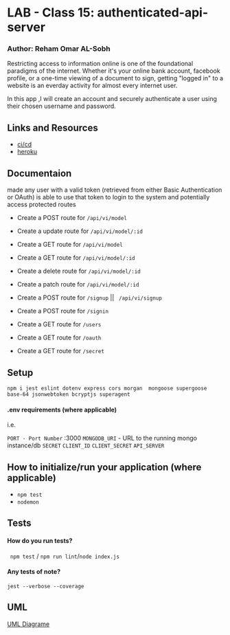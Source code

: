 # LAB - Class 15:  authenticated-api-server
### Author: Reham Omar AL-Sobh

Restricting access to information online is one of the foundational paradigms of the internet. Whether it's your online bank account, facebook profile, or a one-time viewing of a document to sign, getting "logged in" to a website is an everday activity for almost every internet user.

In this app ,I will create an account and securely authenticate a user using their chosen username and password.

 ## Links and Resources

 - [ci/cd ](https://github.com/Reham-401-advanced-javascript/authenticated-api-server/actions?query=workflow%3ACI)
 - [heroku ](https://authenticated-api-server-1.herokuapp.com)


 ## Documentaion

 made any user with a valid token (retrieved from either Basic Authentication or OAuth) is able to use that token to login to the system and potentially access protected routes

- Create a POST route for `/api/vi/model`
 - Create a update route for `/api/vi/model/:id`
 - Create a GET route for `/api/vi/model`
 - Create a GET route for `/api/vi/model/:id`
 - Create a delete route for `/api/vi/model/:id`
 - Create a patch route for `/api/vi/model/:id`

 - Create a POST route for `/signup` || ` /api/vi/signup`
 - Create a POST route for `/signin`
 - Create a GET route for `/users`
 - Create a GET route for `/oauth`
 - Create a GET route for `/secret`

 
 ## Setup

 `npm i jest eslint dotenv express cors morgan  mongoose supergoose base-64 jsonwebtoken bcryptjs superagent`

 #### .env requirements (where applicable)
  i.e.

  `PORT - Port Number` :3000
  `MONGODB_URI` - URL to the running mongo instance/db
  `SECRET`
  `CLIENT_ID`
  `CLIENT_SECRET`
  `API_SERVER`

  ## How to initialize/run your application (where applicable)
   * `npm test`
   * `nodemon`

  ## Tests

  #### How do you run tests?
  ` npm test` / `npm run lint`/`node index.js `
  #### Any tests of note?
   `jest --verbose --coverage`


## UML

[UML Diagrame ](assest/lab-11.jpg)